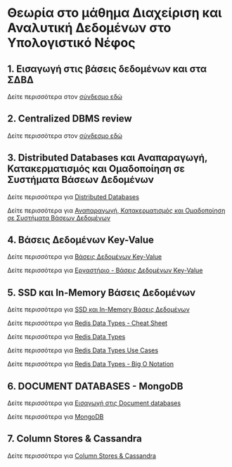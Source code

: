 # Θεωρία στο μάθημα Διαχείριση και Αναλυτική Δεδομένων στο Υπολογιστικό Νέφος

## 1. Εισαγωγή στις βάσεις δεδομένων και στα ΣΔΒΔ

Δείτε περισσότερα στον [σύνδεσμο εδώ](1st_lecture.md)

## 2. Centralized DBMS review

Δείτε περισσότερα στον [σύνδεσμο εδώ](2nd_lecture.md)

## 3. Distributed Databases και Αναπαραγωγή, Κατακερματισμός και Ομαδοποίηση σε Συστήματα Βάσεων Δεδομένων

Δείτε περισσότερα για [Distributed Databases](3rd_lecture_1.md)   

Δείτε περισσότερα για [Αναπαραγωγή, Κατακερματισμός και Ομαδοποίηση σε Συστήματα Βάσεων Δεδομένων](3rd_lecture_2.md)   

## 4. Βάσεις Δεδομένων Key-Value

Δείτε περισσότερα για [Βάσεις Δεδομένων Key-Value](4th_lecture_1.md)   

Δείτε περισσότερα για [Εργαστήριο - Βάσεις Δεδομένων Key-Value](4th_lecture_2.md)   

## 5. SSD και In-Memory Βάσεις Δεδομένων

Δείτε περισσότερα για [SSD και In-Memory Βάσεις Δεδομένων](5th_lecture.md)   

Δείτε περισσότερα για [Redis Data Types - Cheat Sheet](5th_Redis_Cheat_Sheet.md)   

Δείτε περισσότερα για [Redis Data Types](5th_Redis_Data_Types.md)   

Δείτε περισσότερα για [Redis Data Types Use Cases](5th_Redis_Data_Types_usecases.md)   

Δείτε περισσότερα για [Redis Data Types - Big O Notation](5th_lecture_Redis_Big_O_Notation.md)   

## 6. DOCUMENT DATABASES - MongoDB

Δείτε περισσότερα για [Εισαγωγή στις Document databases](6th_lecture.md)   

Δείτε περισσότερα για [MongoDB](6th_lecture_MongoDB.md)   

## 7. Column Stores & Cassandra

Δείτε περισσότερα για [Column Stores & Cassandra](7th_lecture.md)   
